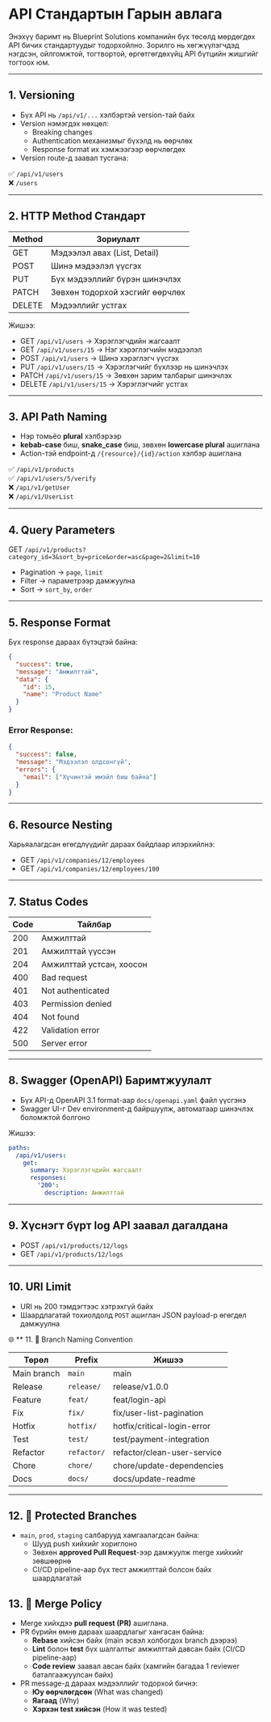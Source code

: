 # API Стандартын Гарын авлага

Энэхүү баримт нь Blueprint Solutions компанийн бүх төсөлд мөрдөгдөх API бичих стандартуудыг тодорхойлно. Зорилго нь хөгжүүлэгчдэд нэгдсэн, ойлгомжтой, тогтвортой, өргөтгөгдөхүйц API бүтцийн жишгийг тогтоох юм.

---

## 1. Versioning

- Бүх API нь `/api/v1/...` хэлбэртэй version-тай байх
- Version нэмэгдэх нөхцөл:
  - Breaking changes
  - Authentication механизмыг бүхэлд нь өөрчлөх
  - Response format их хэмжээгээр өөрчлөгдөх
- Version route-д заавал тусгана:

✅ `/api/v1/users`  
❌ `/users`  

---

## 2. HTTP Method Стандарт

| Method  | Зориулалт                                      |
|---------|------------------------------------------------|
| GET     | Мэдээлэл авах (List, Detail)                   |
| POST    | Шинэ мэдээлэл үүсгэх                          |
| PUT     | Бүх мэдээллийг бүрэн шинэчлэх                 |
| PATCH   | Зөвхөн тодорхой хэсгийг өөрчлөх               |
| DELETE  | Мэдээллийг устгах                              |

Жишээ:
- GET    `/api/v1/users` → Хэрэглэгчдийн жагсаалт
- GET    `/api/v1/users/15` → Нэг хэрэглэгчийн мэдээлэл
- POST   `/api/v1/users` → Шинэ хэрэглэгч үүсгэх
- PUT    `/api/v1/users/15` → Хэрэглэгчийг бүхлээр нь шинэчлэх
- PATCH  `/api/v1/users/15` → Зөвхөн зарим талбарыг шинэчлэх
- DELETE `/api/v1/users/15` → Хэрэглэгчийг устгах

---

## 3. API Path Naming

- Нэр томьёо **plural** хэлбэрээр
- **kebab-case** биш, **snake_case** биш, зөвхөн **lowercase plural** ашиглана
- Action-тэй endpoint-д `/{resource}/{id}/action` хэлбэр ашиглана

✅ `/api/v1/products`  
✅ `/api/v1/users/5/verify`  
❌ `/api/v1/getUser`  
❌ `/api/v1/UserList`  

---

## 4. Query Parameters

GET `/api/v1/products?category_id=3&sort_by=price&order=asc&page=2&limit=10`

- Pagination → `page`, `limit`
- Filter → параметрээр дамжуулна
- Sort → `sort_by`, `order`

---

## 5. Response Format

Бүх response дараах бүтэцтэй байна:

```json
{
  "success": true,
  "message": "Амжилттай",
  "data": {
    "id": 15,
    "name": "Product Name"
  }
}
```

### Error Response:

```json
{
  "success": false,
  "message": "Мэдээлэл олдсонгүй",
  "errors": {
    "email": ["Хүчинтэй имэйл биш байна"]
  }
}
```

---

## 6. Resource Nesting

Харьяалагдсан өгөгдлүүдийг дараах байдлаар илэрхийлнэ:

- GET `/api/v1/companies/12/employees`
- GET `/api/v1/companies/12/employees/100`

---

## 7. Status Codes

| Code | Тайлбар                      |
|------|------------------------------|
| 200  | Амжилттай                    |
| 201  | Амжилттай үүссэн            |
| 204  | Амжилттай устсан, хоосон    |
| 400  | Bad request                  |
| 401  | Not authenticated            |
| 403  | Permission denied            |
| 404  | Not found                    |
| 422  | Validation error             |
| 500  | Server error                 |

---

## 8. Swagger (OpenAPI) Баримтжуулалт

- Бүх API-д OpenAPI 3.1 format-аар `docs/openapi.yaml` файл үүсгэнэ
- Swagger UI-г Dev environment-д байршуулж, автоматаар шинэчлэх боломжтой болгоно

Жишээ:
```yaml
paths:
  /api/v1/users:
    get:
      summary: Хэрэглэгчдийн жагсаалт
      responses:
        '200':
          description: Амжилттай
```

---

## 9. Хүснэгт бүрт log API заавал дагалдана

- POST `/api/v1/products/12/logs`
- GET  `/api/v1/products/12/logs`

---

## 10. URI Limit

- URI нь 200 тэмдэгтээс хэтрэхгүй байх
- Шаардлагатай тохиолдолд `POST` ашиглан JSON payload-р өгөгдөл дамжуулна

🌐 ** 11. 🌿 Branch Naming Convention

| Төрөл       | Prefix      | Жишээ                       |
| ----------- | ----------- | --------------------------- |
| Main branch | `main`      | main                        |
| Release     | `release/`  | release/v1.0.0              |
| Feature     | `feat/`     | feat/login-api              |
| Fix         | `fix/`      | fix/user-list-pagination    |
| Hotfix      | `hotfix/`   | hotfix/critical-login-error |
| Test        | `test/`     | test/payment-integration    |
| Refactor    | `refactor/` | refactor/clean-user-service |
| Chore       | `chore/`    | chore/update-dependencies   |
| Docs        | `docs/`     | docs/update-readme          |

---

## 12. 🔐 Protected Branches

- `main`, `prod`, `staging` салбарууд хамгаалагдсан байна:
  - Шууд push хийхийг хориглоно
  - Зөвхөн **approved Pull Request**-ээр дамжуулж merge хийхийг зөвшөөрнө
  - CI/CD pipeline-аар бүх тест амжилттай болсон байх шаардлагатай

## 13. 🔀 Merge Policy

- Merge хийхдээ **pull request (PR)** ашиглана.
- PR бүрийн өмнө дараах шаардлагыг хангасан байна:
  - **Rebase** хийсэн байх (main эсвэл холбогдох branch дээрээ)
  - **Lint** болон **test** бүх шалгалтыг амжилттай давсан байх (CI/CD pipeline-аар)
  - **Code review** заавал авсан байх (хамгийн багадаа 1 reviewer баталгаажуулсан байх)
- PR message-д дараах мэдээллийг тодорхой бичнэ:
  - **Юу өөрчлөгдсөн** (What was changed)
  - **Яагаад** (Why)
  - **Хэрхэн test хийсэн** (How it was tested)





